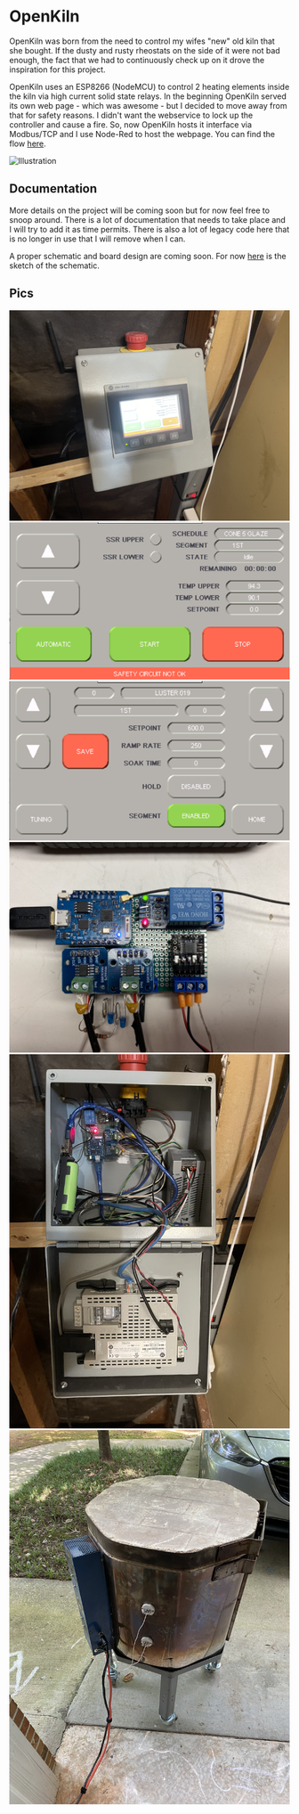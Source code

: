 # OpenKiln #

OpenKiln was born from the need to control my wifes "new" old kiln that she bought. If the dusty and rusty rheostats on the side of it were not bad enough, the fact that we had to continuously check up on it drove the inspiration for this project.

OpenKiln uses an ESP8266 (NodeMCU) to control 2 heating elements inside the kiln via high current solid state relays. In the beginning OpenKiln served its own web page - which was awesome - but I decided to move away from that for safety reasons. I didn't want the webservice to lock up the controller and cause a fire. So, now OpenKiln hosts it interface via Modbus/TCP and I use Node-Red to host the webpage. You can find the flow [here](/Source/Node-Red/Flow.md).

![Illustration](/Media/Illustration-Dark.jpeg)

## Documentation ##

More details on the project will be coming soon but for now feel free to snoop around. There is a lot of documentation that needs to take place and I will try to add it as time permits. There is also a lot of legacy code here that is no longer in use that I will remove when I can.

A proper schematic and board design are coming soon. For now [here](/Documentation/Schematics/Sketch-Schematic.jpeg) is the sketch of the schematic.

## Pics ##

![Kiosk-1](/Media/Kiln/Kiosk-1.jpeg)
![main](/Media/Kiln/openkiln-main.png)
![recipe](/Media/Kiln/openkiln-recipe.png)
![Prototype-Board-1](/Media/Kiln/Prototype-Board-1.jpeg)
![Cabinet-1](/Media/Kiln/Cabinet-1.jpeg)
![Kiln-1](/Media/Kiln/Kiln-1.jpeg)